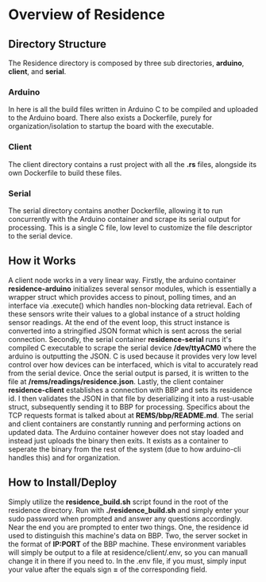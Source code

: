 # Overview of Residence 

## Directory Structure
The Residence directory is composed by three sub directories, **arduino**, **client**, and **serial**.

### Arduino
In here is all the build files written in Arduino C to be compiled and uploaded to the Arduino board. There also exists a Dockerfile, purely for organization/isolation to startup the board with the executable.

### Client
The client directory contains a rust project with all the **.rs** files, alongside its own Dockerfile to build these files.

### Serial
The serial directory contains another Dockerfile, allowing it to run concurrently with the Arduino container and scrape its serial output for processing. This is a single C file, low level to customize the file descriptor to the serial device.

## How it Works
A client node works in a very linear way. Firstly, the arduino container **residence-arduino** initializes several sensor modules, which is essentially a wrapper struct which provides access to pinout, polling times, and an interface via .execute() which handles non-blocking data retrieval. Each of these sensors write their values to a global instance of a struct holding sensor readings. At the end of the event loop, this struct instance is converted into a stringified JSON format which is sent across the serial connection. Secondly, the serial container **residence-serial** runs it's compiled C executable to scrape the serial device **/dev/ttyACM0** where the arduino is outputting the JSON. C is used because it provides very low level control over how devices can be interfaced, which is vital to accurately read from the serial device. Once the serial output is parsed, it is written to the file at **/rems/readings/residence.json**. Lastly, the client container **residence-client** establishes a connection with BBP and sets its residence id. I then validates the JSON in that file by deserializing it into a rust-usable struct, subsequently sending it to BBP for processing. Specifics about the TCP requests format is talked about at **REMS/bbp/README.md**. The serial and client containers are constantly running and performing actions on updated data. The Arduino container however does not stay loaded and instead just uploads the binary then exits. It exists as a container to seperate the binary from the rest of the system (due to how arduino-cli handles this) and for organization. 

## How to Install/Deploy
Simply utilize the **residence_build.sh** script found in the root of the residence directory. Run with **./residence_build.sh** and simply enter your sudo password when prompted and answer any questions accordingly. Near the end you are prompted to enter two things. One, the residence id used to distinguish this machine's data on BBP. Two, the server socket in the format of **IP:PORT** of the BBP machine. These environment variables will simply be output to a file at residence/client/.env, so you can manuall change it in there if you need to. In the .env file, if you must, simply input your value after the equals sign **=** of the corresponding field. 
